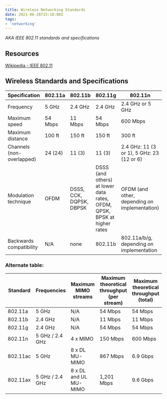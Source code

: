 ```yaml
---
title: Wireless Networking Standards
date: 2021-06-26T15:18:00Z
tags:
- 'networking'
---
```


_AKA IEEE 802.11 standards and specifications_

## Resources

[Wikipedia - IEEE 802.11](https://en.wikipedia.org/wiki/IEEE_802.11)

## Wireless Standards and Specifications

| Specification             | 802.11a | 802.11b                 | 802.11g                                                                 | 802.11n                                       | 802.11ac                 | 802.11ax                 |
| ------------------------- | ------- | ----------------------- | ----------------------------------------------------------------------- | --------------------------------------------- | ------------------------ | ------------------------ |
| Frequency                 | 5 GHz   | 2.4 GHz                 | 2.4 GHz                                                                 | 2.4 GHz or 5 GHz                              | 5 GHz                    | 2.4 GHz or 5 GHz         |
| Maximum speed             | 54 Mbps | 11 Mbps                 | 54 Mbps                                                                 | 600 Mbps                                      | 1.3 Gbps                 | 9.6 Gbps                 |
| Maximum distance          | 100 ft  | 150 ft                  | 150 ft                                                                  | 300 ft                                        | 150 ft                   | 150 ft                   |
| Channels (non-overlapped) | 24 (24) | 11 (3)                  | 11 (3)                                                                  | 2.4 GHz: 11 (3 or 1), 5 GHz: 23 (12 or 6)     | Depends on configuration | Depends on configuration |
| Modulation technique      | OFDM    | DSSS, CCK, DQPSK, DBPSK | DSSS (and others) at lower data rates, OFDM, QPSK, BPSK at higher rates | OFDM (and other, depending on implementation) | OFDM                     | OFDMA                    |
| Backwards compatibility   | N/A     | none                    | 802.11b                                                                 | 802.11a/b/g, depending on implementation      | 802.11b/g/n              | 802.11a/b/g/n/ac         |

### Alternate table:

| Standard | Frequencies     | Maximum MIMO streams  | Maximum theoretical throughput (per stream) | Maximum theoretical throughput (total) |
| -------- | --------------- | --------------------- | ------------------------------------------- | -------------------------------------- |
| 802.11a  | 5 GHz           | N/A                   | 54 Mbps                                     | 54 Mbps                                |
| 802.11b  | 2.4 GHz         | N/A                   | 11 Mbps                                     | 11 Mbps                                |
| 802.11g  | 2.4 GHz         | N/A                   | 54 Mbps                                     | 54 Mbps                                |
| 802.11n  | 5 GHz / 2.4 GHz | 4 x MIMO              | 150 Mbps                                    | 600 Mbps                               |
| 802.11ac | 5 GHz           | 8 x DL MU-MIMO        | 867 Mbps                                    | 6.9 Gbps                               |
| 802.11ax | 5 GHz / 2.4 GHz | 8 x DL and UL MU-MIMO | 1,201 Mbps                                  | 9.6 Gbps                               |